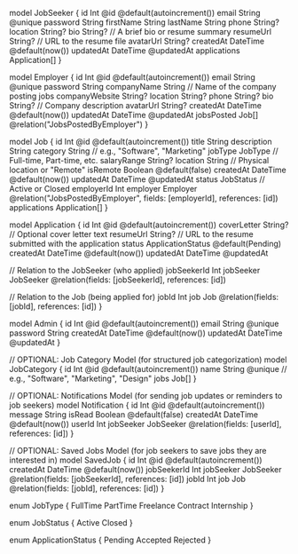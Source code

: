 model JobSeeker {
id Int @id @default(autoincrement())
email String @unique
password String
firstName String
lastName String
phone String?
location String?
bio String? // A brief bio or resume summary
resumeUrl String? // URL to the resume file
avatarUrl String?
createdAt DateTime @default(now())
updatedAt DateTime @updatedAt
applications Application[]
}

model Employer {
id Int @id @default(autoincrement())
email String @unique
password String
companyName String // Name of the company posting jobs
companyWebsite String?
location String?
phone String?
bio String? // Company description
avatarUrl String?
createdAt DateTime @default(now())
updatedAt DateTime @updatedAt
jobsPosted Job[] @relation("JobsPostedByEmployer")
}

model Job {
id Int @id @default(autoincrement())
title String
description String
category String // e.g., "Software", "Marketing"
jobType JobType // Full-time, Part-time, etc.
salaryRange String?
location String // Physical location or "Remote"
isRemote Boolean @default(false)
createdAt DateTime @default(now())
updatedAt DateTime @updatedAt
status JobStatus // Active or Closed
employerId Int
employer Employer @relation("JobsPostedByEmployer", fields: [employerId], references: [id])
applications Application[]
}

model Application {
id Int @id @default(autoincrement())
coverLetter String? // Optional cover letter text
resumeUrl String? // URL to the resume submitted with the application
status ApplicationStatus @default(Pending)
createdAt DateTime @default(now())
updatedAt DateTime @updatedAt

// Relation to the JobSeeker (who applied)
jobSeekerId Int
jobSeeker JobSeeker @relation(fields: [jobSeekerId], references: [id])

// Relation to the Job (being applied for)
jobId Int
job Job @relation(fields: [jobId], references: [id])
}

model Admin {
id Int @id @default(autoincrement())
email String @unique
password String
createdAt DateTime @default(now())
updatedAt DateTime @updatedAt
}

// OPTIONAL: Job Category Model (for structured job categorization)
model JobCategory {
id Int @id @default(autoincrement())
name String @unique // e.g., "Software", "Marketing", "Design"
jobs Job[]
}

// OPTIONAL: Notifications Model (for sending job updates or reminders to job seekers)
model Notification {
id Int @id @default(autoincrement())
message String
isRead Boolean @default(false)
createdAt DateTime @default(now())
userId Int
jobSeeker JobSeeker @relation(fields: [userId], references: [id])
}

// OPTIONAL: Saved Jobs Model (for job seekers to save jobs they are interested in)
model SavedJob {
id Int @id @default(autoincrement())
createdAt DateTime @default(now())
jobSeekerId Int
jobSeeker JobSeeker @relation(fields: [jobSeekerId], references: [id])
jobId Int
job Job @relation(fields: [jobId], references: [id])
}

enum JobType {
FullTime
PartTime
Freelance
Contract
Internship
}

enum JobStatus {
Active
Closed
}

enum ApplicationStatus {
Pending
Accepted
Rejected
}
